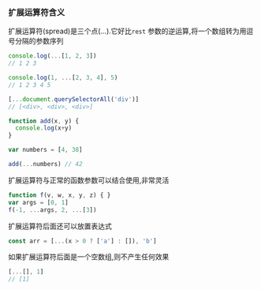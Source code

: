 ### 扩展运算符含义
扩展运算符(spread)是三个点(...).它好比`rest` 参数的逆运算,将一个数组转为用逗号分隔的参数序列

```javascript
console.log(...[1, 2, 3])
// 1 2 3

console.log(1, ...[2, 3, 4], 5)
// 1 2 3 4 5

[...document.querySelectorAll('div')]
// [<div>, <div>, <div>]
```

```javascript
function add(x, y) {
  console.log(x+y)
}

var numbers = [4, 38]

add(...numbers) // 42
```

扩展运算符与正常的函数参数可以结合使用,非常灵活

```javascript
function f(v, w, x, y, z) { }
var args = [0, 1]
f(-1, ...args, 2, ...[3])
```

扩展运算符后面还可以放置表达式

```javascript
const arr = [...(x > 0 ? ['a'] : []), 'b']
```

如果扩展运算符后面是一个空数组,则不产生任何效果

```javascript
[...[], 1]
// [1]
```